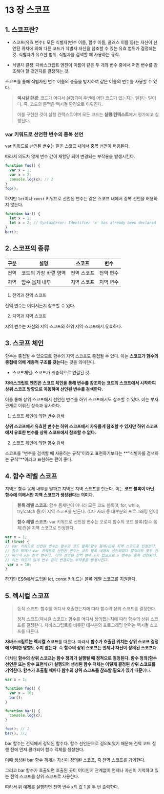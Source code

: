 # 13 장 스코프

## 1. 스코프란?

- 스코프(유효 변수): 모든 식별자(변수 이름, 함수 이름, 클래스 이름 등)는 자신이 선언된 위치에 의해 다른 코드가 식별자 자신을 참조할 수 있는 유효 범위가 결정되는 것. 
식별자가 유효한 범위. 식별자를 검색할 때 사용하는 규칙.

- 식별자 결정: 자바스크립트 엔진이 이름이 같은 두 개의 변수 중에서 어떤 변수를 참조해야 할 것인지를 결정하는 것.

스코프를 통해 식별자인 변수 이름의 충돌을 방지하여 같은 이름의 변수를 사용할 수 있다.

> **렉시컬 환경**: 코드가 어디서 실행되며 주변에 어떤 코드가 있는지는 일컫는 말이다. 즉, 코드의 문맥은 렉시컬 환경으로 이뤄진다.
>
> 이를 구현한 것이 실행 컨택스트이며 모든 코드는 **실행 컨텍스트**에서 평가되고 실행된다.

### var 키워드로 선언한 변수의 중복 선언

var 키워드로 선언된 변수는 같은 스코프 내에서 중복 선언이 허용된다. 

따라서 의도치 않게 변수 값이 재할당 되어 변경되는 부작용을 발생시킨다.

```javascript
function foo() {
  var x = 1;
  var x = 2;
  console.log(x); // 2
}
foo();
```

하지만 `let`이나 `const` 키워드로 선언된 변수는 같은 스코프 내에서 중복 선언을 허용하지 않는다.

```javascript
function bar() {
  let x = 1;
  let x = 2; // SyntaxError: Identifier 'x' has already been declared
}
bar();
```

## 2. 스코프의 종류

|구분|설명|스코프|변수|
|------|---|---|---|
|전역|코드의 가장 바깥 영역|전역 스코프|전역 변수|
|지역|함수 몸체 내부|지역 스코프|지역 변수|

1. 전역과 전역 스코프

전역 변수는 어디서든지 참조할 수 있다.

2. 지역과 지역 스코프

지역 변수는 자신의 지역 스코프와 하위 지역 스코프에서 유효하다.

## 3. 스코프 체인

함수는 중첩될 수 있으므로 함수의 지역 스코프도 중첩될 수 있다. 이는 **스코프가 함수의 중첩에 의해 계층적 구조를 갖는다**는 것을 의미한다.

- 스코프체인: 스코프가 계층적으로 연결된 것.

**자바스크립트 엔진은 스코프 체인을 통해 변수를 참조하는 코드의 스코프에서 시작하여 상위 스코프 방향으로 이동하며 선언된 변수를 검색한다.**

이를 통해 상위 스코프에서 선언한 변수를 하위 스코프에서도 참조할 수 있다. 이는 부자 관계로 이뤄진 상속과 유사하다.

1. 스코프 체인에 의한 변수 검색

**상위 스코프에서 유효한 변수는 하위 스코프에서 자유롭게 참조할 수 있지만 하위 스코프에서 유효한 변수를 상위 스코프에서 참조할 수 없다.**

2. 스코프 체인에 의한 함수 검색

스코프를 "변수를 검색할 때 사용하는 규칙"이라고 표현하기보다는 **"식별자를 검색하는 규칙"**이라고 표현하는 편이 좋다.

## 4. 함수 레벨 스코프

지역은 함수 몸체 내부를 말하고 지역은 지역 스코프를 만든다. 이는 **코드 블록이 아닌 함수에 의해서만 지역 스코프가 생성된다는 의미**다.

> **블록 레벨 스코프**: 함수 몸체만이 아니라 모든 코드 블록(if, for, while, try/catch 등)이 지역 스코프를 만든다. (C나 자바 등 대부분의 프로그래밍 언어)
> 
> **함수 레벨 스코프**: var 키워드로 선언된 변수는 오로지 함수의 코드 블록(함수 몸체)만을 지역 스코프로 인정한다.

```javascript
var x = 1;
if (true) {
// var 키워드로 선언된 변수는 함수의 코드 블록(함수 몸체)만을 지역 스코프로 인정한다.
// 함수 밖에서 var 키워드로 선언된 변수는 코드 블록 내에서 선언되었다 할지라도 모두 전역 변수다.
// 따라서 x는 전역 변수다. 이미 선언된 전역 변수 x가 있으므로 x 변수는 중복 선언된다.
// 이는 의도치 않게 변수 값이 변경되는 부작용을 발생시킨다.
 var x = 10;
}
```

하지만 ES6에서 도입된 let, const 키워드는 블록 레벨 스코프를 지원한다.

## 5. 렉시컬 스코프

> 동적 스코프: 함수를 어디서 호출헸는지에 따라 함수의 상위 스코프를 결정한다.
>
> 정적 스코프(렉시컬 스코프): 함수를 어디서 정의했는지에 따라 함수의 상위 스코프를 결정한다. 자바스크립트를 비롯한 대부분의 프로그래밍 언어는 렉시컬 스코프를 따른다. 

**자바스크립트는 렉시컬 스코프**를 따른다. 따라서 **함수가 호출된 위치는 상위 스코프 결정에 어떠한 영향도 주지 않는다.** 즉 **함수의 상위 스코프는 언제나 자신이 정의된 스코프**다.

이처럼 **함수의 상위 스코프는 함수 정의가 실행될 때 정적으로 결정된다. 함수 정의(함수 선언문 또는 함수 표현식)가 실행되어 생성된 함수 객체는 이렇게 결정된 상위 스코프를 기억한다.
함수가 호출될 때마다 함수의 상위 스코프를 참조할 필요가 있기 때문**이다.

```javascript
var x = 1;

function foo() {
  var x = 10;
  bar();
}

function bar() { 
  console.log(x);
}

foo(); // 1
bar(); //1
```

bar 함수는 전역에서 정의된 함수다. 함수 선언문으로 정의되었기 때문에 전역 코드 실행 전에 먼저 평가되어 함수 객체를 생성한다. 

이때 생성된 bar 함수 객체는 자신이 정의된 스코프, 즉 전역 스코프를 기억한다.

그리고 bar 함수가 호출되면 호출된 곳이 어디인지 관계없이 언제나 자신이 기억하고 있는 전역 스코프를 상위 스코프로 사용한다. 

따라서 위 예제를 실행하면 전역 변수 x의 값 1 을 두 번 출력한다.


